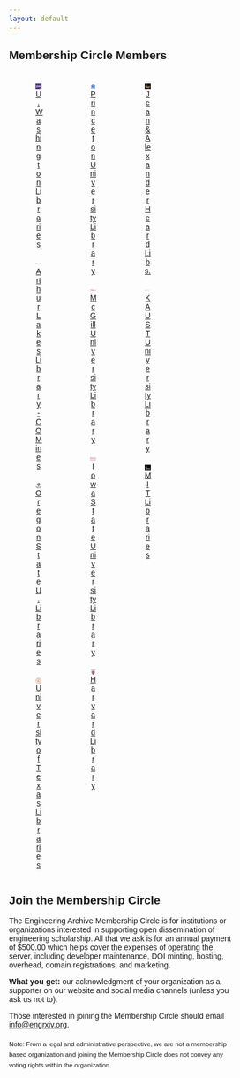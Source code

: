 ```yaml
---
layout: default
---
```

<style>
* {
  box-sizing: border-box;
}

body {
  margin: 0;
  font-family: Arial;
}

.header {
  text-align: center;
  padding: 32px;
}

.row {
  display: -ms-flexbox; /* IE10 */
  display: flex;
  -ms-flex-wrap: wrap; /* IE10 */
  flex-wrap: wrap;
  padding: 0 4px;
}

/* Create four equal columns that sits next to each other */
.column {
  -ms-flex: 25%; /* IE10 */
  flex: 25%;
  max-width: 25%;
  padding: 0 4px;
}

.column img {
  margin-top: 8px;
  vertical-align: middle;
  width: 100%;
}

/* Responsive layout - makes a two column-layout instead of four columns */
@media screen and (max-width: 800px) {
  .column {
    -ms-flex: 50%;
    flex: 50%;
    max-width: 50%;
  }
}

/* Responsive layout - makes the two columns stack on top of each other instead of next to each other */
@media screen and (max-width: 600px) {
  .column {
    -ms-flex: 100%;
    flex: 100%;
    max-width: 100%;
  }
}
</style>

## Membership Circle Members
<!--<table>
<tr>
<td style="text-align:center;"><img alt="University of Washington Libraries logo." src="/membership-circle/MC_member_logos/UWashington.jpg" /></td>
<td style="text-align:center;"><img alt="generic logo." src="/membership-circle/MC_member_logos/generic.png" /></td>
<td style="text-align:center;"><img alt="Harvard Library logo." src="/membership-circle/MC_member_logos/harvard-library.jpg" /></td>
</tr>
<tr>
<td style="padding:0 15px 0 15px; text-align:center;"><a href="https://www.lib.washington.edu/">University of Washington Libraries</a></td>
<td style="padding:0 15px 0 15px; text-align:center;"><a href="https://library.princeton.edu/">Princeton University Library</a></td>
<td style="padding:0 15px 0 15px; text-align:center;"><a href="https://library.harvard.edu/">Harvard Library</a></td>
</tr>
<tr>
<td style="text-align:center;"><img alt="Arthur Lakes Library logo." src="/membership-circle/MC_member_logos/mines.png" /></td>
<td style="text-align:center;"><img alt="McGill University Library logo." src="/membership-circle/MC_member_logos/mcgill.png" /></td>
<td style="text-align:center;"><img alt="KAUST University Library logo." src="/membership-circle/MC_member_logos/kaust.png" /></td>
</tr>
<tr>
<td style="padding:0 15px 0 15px; text-align:center;"><a href="https://library.mines.edu/">Arthur Lakes Library - Colorado School of Mines</a></td>
<td style="padding:0 15px 0 15px; text-align:center;"><a href="https://www.mcgill.ca/library/">McGill University Library</a></td>
<td style="padding:0 15px 0 15px; text-align:center;"><a href="https://library.kaust.edu.sa/">KAUST University Library</a></td>
</tr>
</table>-->

<!-- Photo Grid -->
<div class="row"> 
  <div class="column">
    <figure><img src="/membership-circle/MC_member_logos/UWashington.jpg" style="width:100%">
    <figcaption style="text-align:center;"><a href="https://www.lib.washington.edu/">U. Washington Libraries</a></figcaption></figure>
    <figure><img src="/membership-circle/MC_member_logos/mines.png" style="width:100%">
    <figcaption style="text-align:center;"><a href="https://library.mines.edu/">Arthur Lakes Library - CO Mines</a></figcaption></figure>
	<figure><img src="/membership-circle/MC_member_logos/oregonstate.png" style="width:100%">
    <figcaption style="text-align:center;"><a href="https://library.oregonstate.edu/">Oregon State U. Libraries</a></figcaption></figure>
	<figure><img src="/membership-circle/MC_member_logos/UTexas.png" style="width:100%">
    <figcaption style="text-align:center;"><a href="https://www.lib.utexas.edu/">University of Texas Libraries</a></figcaption></figure>
  </div>
  <div class="column">
    <figure><img src="/membership-circle/MC_member_logos/generic.png" style="width:100%">
    <figcaption style="text-align:center;"><a href="https://library.princeton.edu/">Princeton University Library</a></figcaption></figure>
	  <figure><img src="/membership-circle/MC_member_logos/mcgill.png" style="width:100%">
    <figcaption style="text-align:center;"><a href="https://www.mcgill.ca/library/">McGill University Library</a></figcaption></figure>
	<figure><img src="/membership-circle/MC_member_logos/iastate.png" style="width:100%">
    <figcaption style="text-align:center;"><a href="https://www.lib.iastate.edu/">Iowa State University Library</a></figcaption></figure>
	<figure><img src="/membership-circle/MC_member_logos/harvard-library.jpg" style="width:100%">
    <figcaption style="text-align:center;"><a href="https://library.harvard.edu/">Harvard Library</a></figcaption></figure>
  </div>  
  <div class="column">
	<figure><img src="/membership-circle/MC_member_logos/vandy.jpg" style="width:100%">
    <figcaption style="text-align:center;"><a href="https://www.library.vanderbilt.edu/">Jean & Alexander Heard Libs.</a></figcaption></figure>
    <figure><img src="/membership-circle/MC_member_logos/kaust.png" style="width:100%">
    <figcaption style="text-align:center;"><a href="https://library.kaust.edu.sa/">KAUST University Library</a></figcaption></figure>
	<figure><img src="/membership-circle/MC_member_logos/mit.jpg" style="width:100%">
    <figcaption style="text-align:center;"><a href="https://libraries.mit.edu/">MIT Libraries</a></figcaption></figure>
  </div>
</div>



## Join the Membership Circle
The Engineering Archive Membership Circle is for institutions or organizations interested in supporting open dissemination of engineering scholarship. All that we ask is for an annual payment of $500.00 which helps cover the expenses of operating the server, including developer maintenance, DOI minting, hosting, overhead, domain registrations, and marketing. 

**What you get:** our acknowledgment of your organization as a supporter on our website and social media channels (unless you ask us not to).

Those interested in joining the Membership Circle should email [info@engrxiv.org](mailto:info@engrxiv.org).

<sub>Note: From a legal and administrative perspective, we are not a membership based organization and joining the Membership Circle does not convey any voting rights within the organization.</sub>
